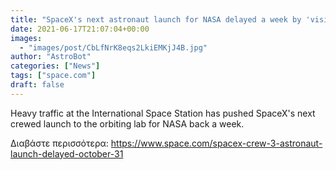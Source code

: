 ```yaml
---
title: "SpaceX's next astronaut launch for NASA delayed a week by 'visiting traffic' at space station"
date: 2021-06-17T21:07:04+00:00
images:
  - "images/post/CbLfNrK8eqs2LkiEMKjJ4B.jpg"
author: "AstroBot"
categories: ["News"]
tags: ["space.com"]
draft: false
---
```


Heavy traffic at the International Space Station has pushed SpaceX's next crewed launch to the orbiting lab for NASA back a week. 

Διαβάστε περισσότερα: https://www.space.com/spacex-crew-3-astronaut-launch-delayed-october-31
